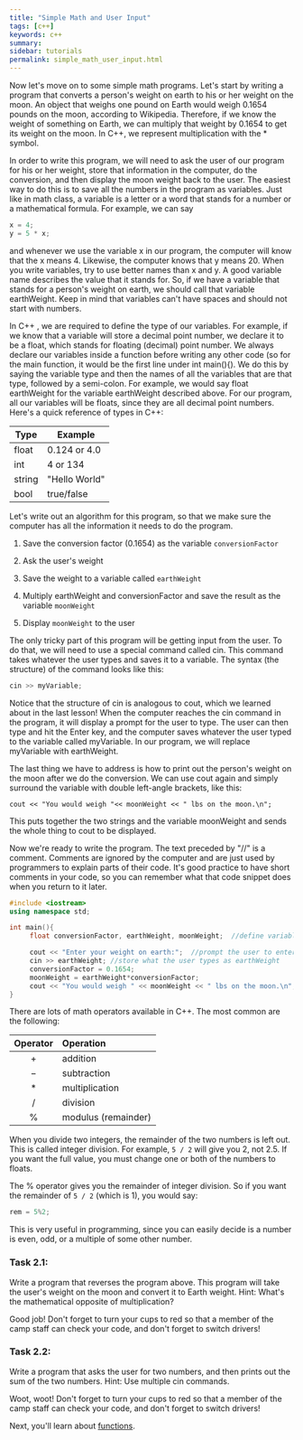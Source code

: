 ```yaml
---
title: "Simple Math and User Input"
tags: [c++]
keywords: c++
summary:
sidebar: tutorials
permalink: simple_math_user_input.html
---
```


Now let's move on to some simple math programs. Let's start by writing a program that converts a person's weight on earth to his or her weight on the moon. An object that weighs one pound on Earth would weigh 0.1654 pounds on the moon, according to Wikipedia. Therefore, if we know the weight of something on Earth, we can multiply that weight by 0.1654 to get its weight on the moon. In C++, we represent multiplication with the * symbol.

In order to write this program, we will need to ask the user of our program for his or her weight, store that information in the computer, do the conversion, and then display the moon weight back to the user. The easiest way to do this is to save all the numbers in the program as variables. Just like in math class, a variable is a letter or a word that stands for a number or a mathematical formula. For example, we can say

```cpp
x = 4;
y = 5 * x;
```

and whenever we use the variable x in our program, the computer will know that the x means 4. Likewise, the computer knows that y means 20. When you write variables, try to use better names than x and y. A good variable name describes the value that it stands for. So, if we have a variable that stands for a person's weight on earth, we should call that variable earthWeight. Keep in mind that variables can't have spaces and should not start with numbers.

In C++ , we are required to define the type of our variables. For example, if we know that a variable will store a decimal point number, we declare it to be a float, which stands for floating (decimal) point number. We always declare our variables inside a function before writing any other code (so for the main function, it would be the first line under int main(){). We do this by saying the variable type and then the names of all the variables that are that type, followed by a semi-colon. For example, we would say float earthWeight for the variable earthWeight described above. For our program, all our variables will be floats, since they are all decimal point numbers. Here's a quick reference of types in C++:

Type    | Example
--------|-------------
float	| 0.124 or 4.0
int	    | 4 or 134
string	| "Hello World"
bool	| true/false

Let's write out an algorithm for this program, so that we make sure the computer has all the information it needs to do the program.

1. Save the conversion factor (0.1654) as the variable `conversionFactor`

2. Ask the user's weight

3. Save the weight to a variable called `earthWeight`

4. Multiply earthWeight and conversionFactor and save the result as the variable `moonWeight`

5. Display `moonWeight` to the user

The only tricky part of this program will be getting input from the user. To do that, we will need to use a special command called cin. This command takes whatever the user types and saves it to a variable. The syntax (the structure) of the command looks like this:

```cpp
cin >> myVariable;
```

Notice that the structure of cin is analogous to cout, which we learned about in the last lesson! When the computer reaches the cin command in the program, it will display a prompt for the user to type. The user can then type and hit the Enter key, and the computer saves whatever the user typed to the variable called myVariable. In our program, we will replace myVariable with earthWeight.

The last thing we have to address is how to print out the person's weight on the moon after we do the conversion. We can use cout again and simply surround the variable with double left-angle brackets, like this:

```
cout << "You would weigh "<< moonWeight << " lbs on the moon.\n";
```

This puts together the two strings and the variable moonWeight and sends the whole thing to cout to be displayed.

Now we're ready to write the program. The text preceded by "//" is a comment. Comments are ignored by the computer and are just used by programmers to explain parts of their code. It's good practice to have short comments in your code, so you can remember what that code snippet does when you return to it later.

```cpp
#include <iostream>
using namespace std;

int main(){
     float conversionFactor, earthWeight, moonWeight;  //define variables as floats

     cout << "Enter your weight on earth:";  //prompt the user to enter weight
     cin >> earthWeight; //store what the user types as earthWeight
     conversionFactor = 0.1654;
     moonWeight = earthWeight*conversionFactor;
     cout << "You would weigh " << moonWeight << " lbs on the moon.\n";  //print out conversion
}
```

There are lots of math operators available in C++. The most common are the following:

Operator |	Operation
:-------:|:---------
+	     | addition
−	     | subtraction
*	     | multiplication
/	     | division
%	     | modulus (remainder)

When you divide two integers, the remainder of the two numbers is left out. This is called integer division. For example, `5 / 2` will give you 2, not 2.5. If you want the full value, you must change one or both of the numbers to floats.

The % operator gives you the remainder of integer division. So if you want the remainder of `5 / 2` (which is 1), you would say:

```cpp
rem = 5%2;
```

This is very useful in programming, since you can easily decide is a number is even, odd, or a multiple of some other number.

### Task 2.1:

Write a program that reverses the program above. This program will take the user's weight on the moon and convert it to Earth weight. Hint: What's the mathematical opposite of multiplication?

Good job! Don't forget to turn your cups to red so that a member of the camp staff can check your code, and don't forget to switch drivers!

### Task 2.2:

Write a program that asks the user for two numbers, and then prints out the sum of the two numbers. Hint: Use multiple cin commands.

Woot, woot! Don't forget to turn your cups to red so that a member of the camp staff can check your code, and don't forget to switch drivers!

Next, you'll learn about [functions](functions.html).

